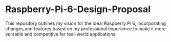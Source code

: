 # Raspberry-Pi-6-Design-Proposal
This repository outlines my vision for the ideal Raspberry Pi 6, incorporating changes and features based on my professional experience to make it more versatile and competitive for real-world applications.
